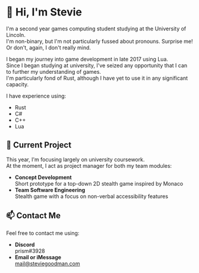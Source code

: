 # 👋 Hi, I'm Stevie
I'm a second year games computing student studying at the University of Lincoln.  
I'm non-binary, but I'm not particularly fussed about pronouns. Surprise me! Or don't, again, I don't really mind.

I began my journey into game development in late 2017 using Lua.  
Since I began studying at university, I've seized any opportunity that I can to further my understanding of games.  
I'm particularly fond of Rust, although I have yet to use it in any significant capacity.

I have experience using:
- Rust
- C#
- C++
- Lua

## 🔭 Current Project
This year, I'm focusing largely on university coursework.  
At the moment, I act as project manager for both my team modules:
- **Concept Development**  
  Short prototype for a top-down 2D stealth game inspired by Monaco
- **Team Software Engineering**  
  Stealth game with a focus on non-verbal accessibility features

## 📫 Contact Me
Feel free to contact me using:
- **Discord**  
  prism#3928
- **Email or iMessage**  
  mail@steviegoodman.com
